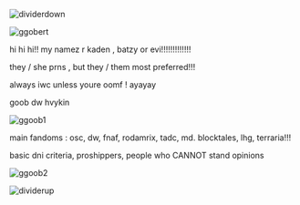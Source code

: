 ![dividerdown](https://github.com/user-attachments/assets/e31d970d-f540-4db3-8437-de4c959e009c)


![ggobert](https://github.com/user-attachments/assets/6159f88b-6aaf-495b-a8b5-31d9f9fbed3b)


hi hi hi!! my namez r kaden , batzy or evi!!!!!!!!!!!!!


they / she prns , but they / them most preferred!!!


always iwc unless youre oomf ! ayayay

goob dw hvykin


![ggoob1](https://github.com/user-attachments/assets/f5e42760-de17-41c6-8e06-999954a2c5a6)



main fandoms : osc, dw, fnaf, rodamrix, tadc, md. blocktales, lhg, terraria!!!

basic dni criteria, proshippers, people who CANNOT stand opinions


![ggoob2](https://github.com/user-attachments/assets/6c1f59d1-ef0b-48f6-a854-99b2d7baf622)



![dividerup](https://github.com/user-attachments/assets/b7e36fa4-e9a5-4fa6-835e-296b34677f1d)

